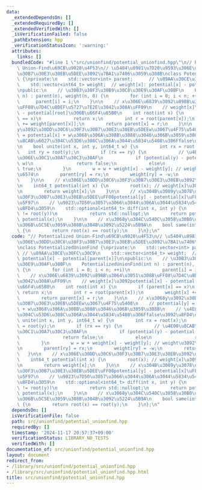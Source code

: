 ```yaml
---
data:
  _extendedDependsOn: []
  _extendedRequiredBy: []
  _extendedVerifiedWith: []
  _isVerificationFailed: false
  _pathExtension: hpp
  _verificationStatusIcon: ':warning:'
  attributes:
    links: []
  bundledCode: "#line 1 \"src/unionfind/potential_unionfind.hpp\"\n// Potentialized\
    \ Union-Find\u69CB\u9020\u4F53\n// \u5404\u8981\u7D20\u9593\u306E\u30DD\u30C6\u30F3\
    \u30B7\u30E3\u30EB\u5DEE\u3092\u7BA1\u7406\u3059\u308B\nclass PotentializedUnionFind\
    \ {\nprivate:\n    std::vector<int> parent;      // \u89AA\u30CE\u30FC\u30C9\n\
    \    std::vector<int64_t> weight;  // weight[x]: potential[x] - potential[parent[x]]\n\
    \npublic:\n    // \u30B3\u30F3\u30B9\u30C8\u30E9\u30AF\u30BF\n    PotentializedUnionFind(int\
    \ n) : parent(n), weight(n, 0) {\n        for (int i = 0; i < n; ++i)\n      \
    \      parent[i] = i;\n    }\n\n    // x\u306E\u6839\u3092\u898B\u3064\u3051\u308B\
    \uFF08\u7D4C\u8DEF\u5727\u7E2E\u3042\u308A\uFF09\n    // weight[x]\u3092potential[x]\
    \ - potential[root]\u306B\u66F4\u65B0\n    int root(int x) {\n        if (parent[x]\
    \ == x)\n            return x;\n        int r = root(parent[x]);\n        weight[x]\
    \ += weight[parent[x]];\n        return parent[x] = r;\n    }\n\n    // x\u3068\
    y\u3092\u30DD\u30C6\u30F3\u30B7\u30E3\u30EB\u5DEEw\u3067\u4F75\u5408\n    // potential[y]\
    \ = potential[x] + w\u3068\u306A\u308B\u3088\u3046\u306B\u3059\u308B\n    // \u4E00\
    \u8CAB\u6027\u304C\u53D6\u308C\u306A\u3044\u5834\u5408\u306Ffalse\u3092\u8FD4\u3059\
    \n    bool unite(int x, int y, int64_t w) {\n        int rx = root(x);\n     \
    \   int ry = root(y);\n        if (rx == ry) {\n            // \u4E00\u8CAB\u6027\
    \u306E\u30C1\u30A7\u30C3\u30AF\n            if (potential(y) - potential(x) !=\
    \ w)\n                return false;\n            else\n                return\
    \ true;\n        }\n        w = w + weight[x] - weight[y]; // weight\u3092\u8ABF\
    \u6574\n        parent[ry] = rx;\n        weight[ry] = -w;\n        return true;\n\
    \    }\n\n    // x\u306E\u30DD\u30C6\u30F3\u30B7\u30E3\u30EB\u3092\u53D6\u5F97\
    \n    int64_t potential(int x) {\n        root(x); // weight[x]\u3092\u66F4\u65B0\
    \n        return weight[x];\n    }\n\n    // x\u304B\u3089y\u3078\u306E\u30DD\u30C6\
    \u30F3\u30B7\u30E3\u30EB\u5DEE\uFF08potential[y] - potential[x]\uFF09\u3092\u53D6\
    \u5F97\n    // \u9023\u7D50\u3057\u3066\u3044\u306A\u3044\u5834\u5408\u306Fstd::nullopt\u3092\
    \u8FD4\u3059\n    std::optional<int64_t> diff(int x, int y) {\n        if (root(x)\
    \ != root(y))\n            return std::nullopt;\n        return potential(y) -\
    \ potential(x);\n    }\n\n    // x\u3068y\u304C\u540C\u3058\u30B0\u30EB\u30FC\u30D7\
    \u306B\u5C5E\u3059\u308B\u304B\u3092\u5224\u5B9A\n    bool same(int x, int y)\
    \ {\n        return root(x) == root(y);\n    }\n};\n"
  code: "// Potentialized Union-Find\u69CB\u9020\u4F53\n// \u5404\u8981\u7D20\u9593\
    \u306E\u30DD\u30C6\u30F3\u30B7\u30E3\u30EB\u5DEE\u3092\u7BA1\u7406\u3059\u308B\
    \nclass PotentializedUnionFind {\nprivate:\n    std::vector<int> parent;     \
    \ // \u89AA\u30CE\u30FC\u30C9\n    std::vector<int64_t> weight;  // weight[x]:\
    \ potential[x] - potential[parent[x]]\n\npublic:\n    // \u30B3\u30F3\u30B9\u30C8\
    \u30E9\u30AF\u30BF\n    PotentializedUnionFind(int n) : parent(n), weight(n, 0)\
    \ {\n        for (int i = 0; i < n; ++i)\n            parent[i] = i;\n    }\n\n\
    \    // x\u306E\u6839\u3092\u898B\u3064\u3051\u308B\uFF08\u7D4C\u8DEF\u5727\u7E2E\
    \u3042\u308A\uFF09\n    // weight[x]\u3092potential[x] - potential[root]\u306B\
    \u66F4\u65B0\n    int root(int x) {\n        if (parent[x] == x)\n           \
    \ return x;\n        int r = root(parent[x]);\n        weight[x] += weight[parent[x]];\n\
    \        return parent[x] = r;\n    }\n\n    // x\u3068y\u3092\u30DD\u30C6\u30F3\
    \u30B7\u30E3\u30EB\u5DEEw\u3067\u4F75\u5408\n    // potential[y] = potential[x]\
    \ + w\u3068\u306A\u308B\u3088\u3046\u306B\u3059\u308B\n    // \u4E00\u8CAB\u6027\
    \u304C\u53D6\u308C\u306A\u3044\u5834\u5408\u306Ffalse\u3092\u8FD4\u3059\n    bool\
    \ unite(int x, int y, int64_t w) {\n        int rx = root(x);\n        int ry\
    \ = root(y);\n        if (rx == ry) {\n            // \u4E00\u8CAB\u6027\u306E\
    \u30C1\u30A7\u30C3\u30AF\n            if (potential(y) - potential(x) != w)\n\
    \                return false;\n            else\n                return true;\n\
    \        }\n        w = w + weight[x] - weight[y]; // weight\u3092\u8ABF\u6574\
    \n        parent[ry] = rx;\n        weight[ry] = -w;\n        return true;\n \
    \   }\n\n    // x\u306E\u30DD\u30C6\u30F3\u30B7\u30E3\u30EB\u3092\u53D6\u5F97\n\
    \    int64_t potential(int x) {\n        root(x); // weight[x]\u3092\u66F4\u65B0\
    \n        return weight[x];\n    }\n\n    // x\u304B\u3089y\u3078\u306E\u30DD\u30C6\
    \u30F3\u30B7\u30E3\u30EB\u5DEE\uFF08potential[y] - potential[x]\uFF09\u3092\u53D6\
    \u5F97\n    // \u9023\u7D50\u3057\u3066\u3044\u306A\u3044\u5834\u5408\u306Fstd::nullopt\u3092\
    \u8FD4\u3059\n    std::optional<int64_t> diff(int x, int y) {\n        if (root(x)\
    \ != root(y))\n            return std::nullopt;\n        return potential(y) -\
    \ potential(x);\n    }\n\n    // x\u3068y\u304C\u540C\u3058\u30B0\u30EB\u30FC\u30D7\
    \u306B\u5C5E\u3059\u308B\u304B\u3092\u5224\u5B9A\n    bool same(int x, int y)\
    \ {\n        return root(x) == root(y);\n    }\n};\n"
  dependsOn: []
  isVerificationFile: false
  path: src/unionfind/potential_unionfind.hpp
  requiredBy: []
  timestamp: '2024-11-17 20:57:37+09:00'
  verificationStatus: LIBRARY_NO_TESTS
  verifiedWith: []
documentation_of: src/unionfind/potential_unionfind.hpp
layout: document
redirect_from:
- /library/src/unionfind/potential_unionfind.hpp
- /library/src/unionfind/potential_unionfind.hpp.html
title: src/unionfind/potential_unionfind.hpp
---
```

